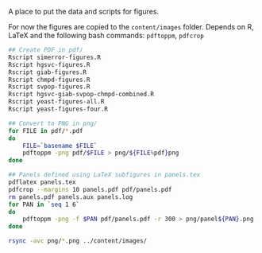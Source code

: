 A place to put the data and scripts for figures.

For now the figures are copied to the `content/images` folder. 
Depends on R, LaTeX and the following bash commands:  `pdftoppm`, `pdfcrop`

```sh
## Create PDF in pdf/
Rscript simerror-figures.R
Rscript hgsvc-figures.R
Rscript giab-figures.R
Rscript chmpd-figures.R
Rscript svpop-figures.R
Rscript hgsvc-giab-svpop-chmpd-combined.R
Rscript yeast-figures-all.R
Rscript yeast-figures-four.R

## Convert to PNG in png/
for FILE in pdf/*.pdf
do
    FILE=`basename $FILE`
    pdftoppm -png pdf/$FILE > png/${FILE%pdf}png
done

## Panels defined using LaTeX subfigures in panels.tex
pdflatex panels.tex
pdfcrop --margins 10 panels.pdf pdf/panels.pdf
rm panels.pdf panels.aux panels.log
for PAN in `seq 1 6`
do
    pdftoppm -png -f $PAN pdf/panels.pdf -r 300 > png/panel${PAN}.png
done

rsync -avc png/*.png ../content/images/
```
